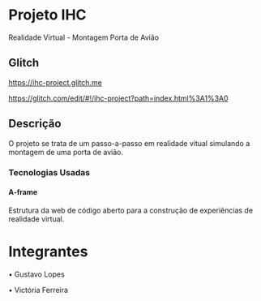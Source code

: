 #  Projeto IHC
Realidade Virtual - Montagem Porta de Avião

## Glitch
https://ihc-project.glitch.me

https://glitch.com/edit/#!/ihc-project?path=index.html%3A1%3A0

## Descrição
O projeto se trata  de um passo-a-passo em realidade vitual simulando a montagem de uma porta de avião.

### Tecnologias Usadas
#### A-frame
Estrutura da web de código aberto para a construção de experiências de realidade virtual.

# Integrantes
• Gustavo Lopes

• Victória Ferreira
